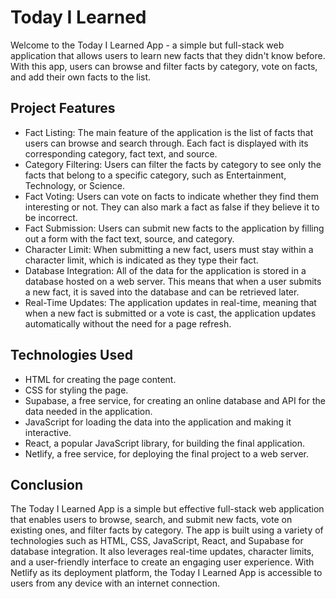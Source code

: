 # Today I Learned

Welcome to the Today I Learned App - a simple but full-stack web application that allows users to learn new facts that they didn't know before. With this app, users can browse and filter facts by category, vote on facts, and add their own facts to the list.

## Project Features
- Fact Listing: The main feature of the application is the list of facts that users can browse and search through. Each fact is displayed with its corresponding category, fact text, and source.
- Category Filtering: Users can filter the facts by category to see only the facts that belong to a specific category, such as Entertainment, Technology, or Science.
- Fact Voting: Users can vote on facts to indicate whether they find them interesting or not. They can also mark a fact as false if they believe it to be incorrect.
- Fact Submission: Users can submit new facts to the application by filling out a form with the fact text, source, and category.
- Character Limit: When submitting a new fact, users must stay within a character limit, which is indicated as they type their fact.
- Database Integration: All of the data for the application is stored in a database hosted on a web server. This means that when a user submits a new fact, it is saved into the database and can be retrieved later.
- Real-Time Updates: The application updates in real-time, meaning that when a new fact is submitted or a vote is cast, the application updates automatically without the need for a page refresh.

## Technologies Used
- HTML for creating the page content.
- CSS for styling the page.
- Supabase, a free service, for creating an online database and API for the data needed in the application.
- JavaScript for loading the data into the application and making it interactive.
- React, a popular JavaScript library, for building the final application.
- Netlify, a free service, for deploying the final project to a web server.


## Conclusion
The Today I Learned App is a simple but effective full-stack web application that enables users to browse, search, and submit new facts, vote on existing ones, and filter facts by category. The app is built using a variety of technologies such as HTML, CSS, JavaScript, React, and Supabase for database integration. It also leverages real-time updates, character limits, and a user-friendly interface to create an engaging user experience. With Netlify as its deployment platform, the Today I Learned App is accessible to users from any device with an internet connection.
